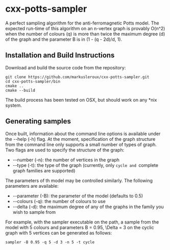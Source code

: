# cxx-potts-sampler
A perfect sampling algorithm for the anti-ferromagnetic Potts model. The expected run-time of this algorithm on an n-vertex graph is provably O(n^2) when the number of colours (q) is more than twice the maximum degree (d) of the graph and the parameter B is in (1 - (q - 2d)/d, 1).

## Installation and Build Instructions

Download and build the source code from the repository:
```shell
git clone https://github.com/markusleroux/cxx-potts-sampler.git
cd cxx-potts-sampler/bin
cmake ..
cmake --build
```
The build process has been tested on OSX, but should work on any *nix system.

## Generating samples

Once built, information about the command line options is available under the --help (-h) flag. At the moment, specification of the graph structure from the
command line only supports a small number of types of graph. Two flags are used to specify the structure of the graph:
* --number (-n): the number of vertices in the graph
* --type (-t): the type of the graph (currently, only `cycle and `complete graph families are supported)

The parameters of th model may be controlled similarly. The following parameters are available:
* --parameter (-B): the parameter of the model (defaults to 0.5)
* --colours (-q): the number of colours to use
* --delta (-d): the maximum degree of any of the graphs in the family you wish to sample from

For example, with the sampler executable on the path, a sample from the model with 5 colours and parameters B = 0.95, \Delta = 3 on the cyclic graph with 5
vertices can be generated as follows:
```shell
sampler -B 0.95 -q 5 -d 3 -n 5 -t cycle
```

